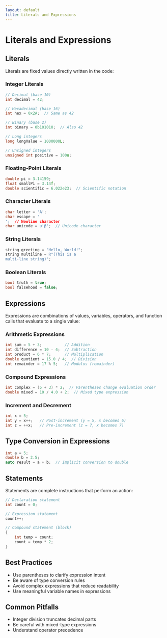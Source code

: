 ```yaml
---
layout: default
title: Literals and Expressions
---
```


# Literals and Expressions

## Literals

Literals are fixed values directly written in the code:

### Integer Literals
```cpp
// Decimal (base 10)
int decimal = 42;

// Hexadecimal (base 16)
int hex = 0x2A;  // Same as 42

// Binary (base 2)
int binary = 0b101010;  // Also 42

// Long integers
long longValue = 1000000L;

// Unsigned integers
unsigned int positive = 100u;
```

### Floating-Point Literals
```cpp
double pi = 3.14159;
float smallPi = 3.14f;
double scientific = 6.022e23;  // Scientific notation
```

### Character Literals
```cpp
char letter = 'A';
char escape = '
';  // Newline character
char unicode = u'β';  // Unicode character
```

### String Literals
```cpp
string greeting = "Hello, World!";
string multiline = R"(This is a 
multi-line string)";
```

### Boolean Literals
```cpp
bool truth = true;
bool falsehood = false;
```

## Expressions

Expressions are combinations of values, variables, operators, and function calls that evaluate to a single value:

### Arithmetic Expressions
```cpp
int sum = 5 + 3;          // Addition
int difference = 10 - 4;  // Subtraction
int product = 6 * 7;      // Multiplication
double quotient = 15.0 / 4;  // Division
int remainder = 17 % 5;   // Modulus (remainder)
```

### Compound Expressions
```cpp
int complex = (5 + 3) * 2;  // Parentheses change evaluation order
double mixed = 10 / 4.0 + 2;  // Mixed type expression
```

### Increment and Decrement
```cpp
int x = 5;
int y = x++;   // Post-increment (y = 5, x becomes 6)
int z = ++x;   // Pre-increment (z = 7, x becomes 7)
```

## Type Conversion in Expressions

```cpp
int a = 5;
double b = 2.5;
auto result = a + b;  // Implicit conversion to double
```

## Statements

Statements are complete instructions that perform an action:

```cpp
// Declaration statement
int count = 0;

// Expression statement
count++;

// Compound statement (block)
{
    int temp = count;
    count = temp * 2;
}
```

## Best Practices
- Use parentheses to clarify expression intent
- Be aware of type conversion rules
- Avoid complex expressions that reduce readability
- Use meaningful variable names in expressions

## Common Pitfalls
- Integer division truncates decimal parts
- Be careful with mixed-type expressions
- Understand operator precedence